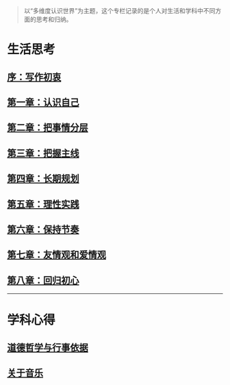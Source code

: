 > 以“多维度认识世界”为主题，这个专栏记录的是个人对生活和学科中不同方面的思考和归纳。

# 生活思考
## [序：写作初衷](blogs/columns/C0.md)
## [第一章：认识自己](blogs/columns/C1.md)
## [第二章：把事情分层](blogs/columns/C2.md)
## [第三章：把握主线](blogs/columns/C3.md)
## [第四章：长期规划](blogs/columns/C4.md)
## [第五章：理性实践](blogs/columns/C5.md)
## [第六章：保持节奏](blogs/columns/C6.md)
## [第七章：友情观和爱情观](blogs/columns/C7.md)
## [第八章：回归初心](blogs/columns/C8.md)

---

# 学科心得
## [道德哲学与行事依据](blogs/about-ethics.md)
## [关于音乐](blogs/about-music.md)
